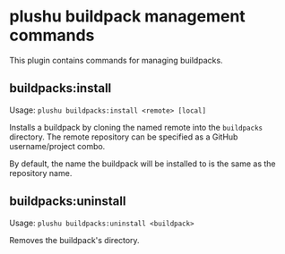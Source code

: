 # plushu buildpack management commands

This plugin contains commands for managing buildpacks.

## buildpacks:install

Usage: `plushu buildpacks:install <remote> [local]`

Installs a buildpack by cloning the named remote into the `buildpacks`
directory. The remote repository can be specified as a GitHub username/project
combo.

By default, the name the buildpack will be installed to is the same as the
repository name.

## buildpacks:uninstall

Usage: `plushu buildpacks:uninstall <buildpack>`

Removes the buildpack's directory.
